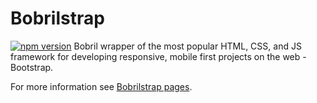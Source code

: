 # Bobrilstrap
[![npm version](https://badge.fury.io/js/bobrilstrap.svg)](https://badge.fury.io/js/bobrilstrap)
Bobril wrapper of the most popular HTML, CSS, and JS framework for developing responsive, mobile first projects on the web - Bootstrap.

For more information see [Bobrilstrap pages](http://keeema.github.io/bobrilstrap).
